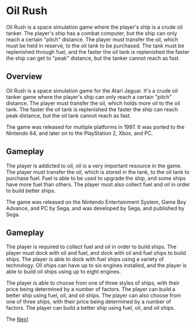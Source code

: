 # Oil Rush

Oil Rush is a space simulation game where the player's ship is a crude oil tanker. The player's ship has a combat computer, but the ship can only reach a certain "pitch" distance. The player must transfer the oil, which must be held in reserve, to the oil tank to be purchased. The tank must be replenished through fuel, and the faster the oil tank is replenished the faster the ship can get to "peak" distance, but the tanker cannot reach as fast.

## Overview

Oil Rush is a space simulation game for the Atari Jaguar. It's a crude oil tanker game where the player's ship can only reach a certain "pitch" distance. The player must transfer the oil, which holds more oil to the oil tank. The faster the oil tank is replenished the faster the ship can reach peak distance, but the oil tank cannot reach as fast.

The game was released for multiple platforms in 1997. It was ported to the Nintendo 64, and later on to the PlayStation 2, Xbox, and PC.

## Gameplay

The player is addicted to oil, oil is a very important resource in the game. The player must transfer the oil, which is stored in the tank, to the oil tank to purchase fuel. Fuel is able to be used to upgrade the ship, and some ships have more fuel than others. The player must also collect fuel and oil in order to build better ships.

The game was released on the Nintendo Entertainment System, Game Boy Advance, and PC by Sega, and was developed by Sega, and published by Sega.

## Gameplay

The player is required to collect fuel and oil in order to build ships. The player must dock with oil and fuel, and dock with oil and fuel ships to build ships. The player is able to dock with fuel ships using a variety of technology. Oil ships can have up to six engines installed, and the player is able to build oil ships using up to eight engines.

The player is able to choose from one of three styles of ships, with their price being determined by a number of factors. The player can build a better ship using fuel, oil, and oil ships. The player can also choose from one of three ships, with their price being determined by a number of factors. The player can build a better ship using fuel, oil, and oil ships.

The
[Next](382.md)